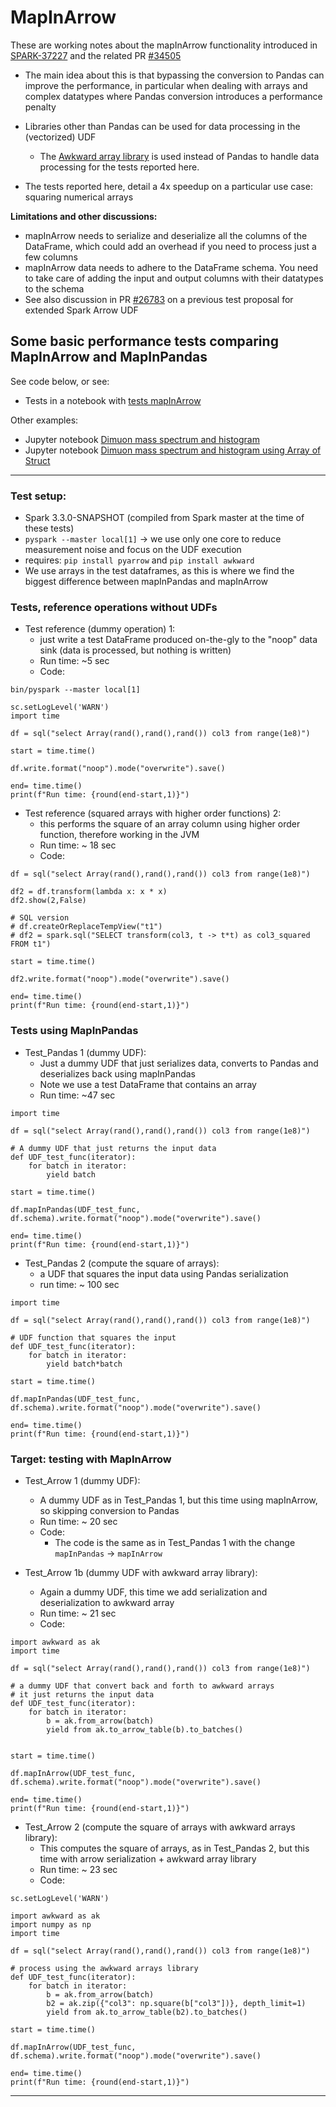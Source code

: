 # MapInArrow

These are working notes about the mapInArrow functionality introduced in [SPARK-37227](https://issues.apache.org/jira/browse/SPARK-37227)
and the related PR [#34505](https://github.com/apache/spark/pull/34505)

- The main idea about this is that bypassing the conversion to Pandas can improve the performance, in particular
when dealing with arrays and complex datatypes where Pandas conversion introduces a performance penalty

- Libraries other than Pandas can be used for data processing in the (vectorized) UDF
  - The [Awkward array library](https://awkward-array.readthedocs.io/en/latest/index.html) is used instead of Pandas to handle data processing for the tests reported here.  

- The tests reported here, detail a 4x speedup on a particular use case: squaring numerical arrays

**Limitations and other discussions:**
- mapInArrow needs to serialize and deserialize all the columns of the DataFrame,
which could add an overhead if you need to process just a few columns
- mapInArrow data needs to adhere to the DataFrame schema. You need to take care of adding the 
input and output columns with their datatypes to the schema
- See also discussion in PR [#26783](https://github.com/apache/spark/pull/26783) on a previous test proposal
for extended Spark Arrow UDF

## Some basic performance tests comparing MapInArrow and MapInPandas

See code below, or see:
  * Tests  in a notebook with [tests mapInArrow](Tests_mapInArrow.ipynb) 

Other examples:
  * Jupyter notebook [Dimuon mass spectrum and histogram](Dimuon_mass_spectrum_histogram_Spark_mapInArrow.ipynb)
  * Jupyter notebook [Dimuon mass spectrum and histogram using Array of Struct](Use_ArrayOfStruct__Dimuon_mass_spectrum_histogram_Spark_mapInArrow.ipynb)

----

### Test setup:
 - Spark 3.3.0-SNAPSHOT (compiled from Spark master at the time of these tests) 
 - `pyspark --master local[1]` -> we use only one core to reduce measurement noise and focus on the UDF execution
 - requires: `pip install pyarrow` and `pip install awkward`
 - We use arrays in the test dataframes, as this is where we find the biggest difference between mapInPandas and mapInArrow
 
### Tests, reference operations without UDFs

 - Test reference (dummy operation) 1:
   - just write a test DataFrame produced on-the-gly to the "noop" data sink (data is processed, but nothing is written)  
   - Run time: ~5 sec
   - Code:
```
bin/pyspark --master local[1]

sc.setLogLevel('WARN')
import time

df = sql("select Array(rand(),rand(),rand()) col3 from range(1e8)")

start = time.time()

df.write.format("noop").mode("overwrite").save()

end= time.time()
print(f"Run time: {round(end-start,1)}")
```

- Test reference (squared arrays with higher order functions) 2:
  - this performs the square of an array column using higher order function, therefore working in the JVM
  - Run time: ~ 18 sec
  - Code:
```
df = sql("select Array(rand(),rand(),rand()) col3 from range(1e8)")

df2 = df.transform(lambda x: x * x)
df2.show(2,False)

# SQL version
# df.createOrReplaceTempView("t1")
# df2 = spark.sql("SELECT transform(col3, t -> t*t) as col3_squared FROM t1")

start = time.time()

df2.write.format("noop").mode("overwrite").save()

end= time.time()
print(f"Run time: {round(end-start,1)}")

```

### Tests using MapInPandas

- Test_Pandas 1 (dummy UDF): 
  - Just a dummy UDF that just serializes data, converts to Pandas and deserializes back using mapInPandas
  - Note we use a test DataFrame that contains an array 
  - Run time: ~47 sec
```
import time

df = sql("select Array(rand(),rand(),rand()) col3 from range(1e8)")

# A dummy UDF that just returns the input data
def UDF_test_func(iterator):
    for batch in iterator:
        yield batch

start = time.time()

df.mapInPandas(UDF_test_func, df.schema).write.format("noop").mode("overwrite").save()

end= time.time()
print(f"Run time: {round(end-start,1)}")

```
- Test_Pandas 2 (compute the square of arrays):
   - a UDF that squares the input data using Pandas serialization
   - run time: ~ 100 sec
```
import time

df = sql("select Array(rand(),rand(),rand()) col3 from range(1e8)")

# UDF function that squares the input
def UDF_test_func(iterator):
    for batch in iterator:
        yield batch*batch

start = time.time()

df.mapInPandas(UDF_test_func, df.schema).write.format("noop").mode("overwrite").save()

end= time.time()
print(f"Run time: {round(end-start,1)}")
```

### Target: testing with MapInArrow

- Test_Arrow 1 (dummy UDF):
  - A dummy UDF as in Test_Pandas 1, but this time using mapInArrow, so skipping conversion to Pandas
  - Run time: ~ 20 sec
  - Code:
    - The code is the same as in Test_Pandas 1 with the change `mapInPandas` -> `mapInArrow`

- Test_Arrow 1b (dummy UDF with awkward array library):
  - Again a dummy UDF, this time we add serialization and deserialization to awkward array
  - Run time: ~ 21 sec
  - Code:
```
import awkward as ak
import time

df = sql("select Array(rand(),rand(),rand()) col3 from range(1e8)")

# a dummy UDF that convert back and forth to awkward arrays
# it just returns the input data
def UDF_test_func(iterator):
    for batch in iterator:
        b = ak.from_arrow(batch)
        yield from ak.to_arrow_table(b).to_batches()


start = time.time()

df.mapInArrow(UDF_test_func, df.schema).write.format("noop").mode("overwrite").save()

end= time.time()
print(f"Run time: {round(end-start,1)}")

```

- Test_Arrow 2 (compute the square of arrays with awkward arrays library):
  - This computes the square of arrays, as in Test_Pandas 2, but this time with arrow serialization + awkward array library
  - Run time: ~ 23 sec
  - Code:
```
sc.setLogLevel('WARN')

import awkward as ak
import numpy as np
import time

df = sql("select Array(rand(),rand(),rand()) col3 from range(1e8)")

# process using the awkward arrays library
def UDF_test_func(iterator):
    for batch in iterator:
        b = ak.from_arrow(batch)
        b2 = ak.zip({"col3": np.square(b["col3"])}, depth_limit=1)
        yield from ak.to_arrow_table(b2).to_batches()

start = time.time()

df.mapInArrow(UDF_test_func, df.schema).write.format("noop").mode("overwrite").save()

end= time.time()
print(f"Run time: {round(end-start,1)}")

```

---
